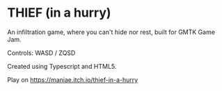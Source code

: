 # THIEF (in a hurry)

An infiltration game, where you can't hide nor rest, built for GMTK Game Jam.

Controls: WASD / ZQSD

Created using Typescript and HTML5.

Play on https://maniae.itch.io/thief-in-a-hurry